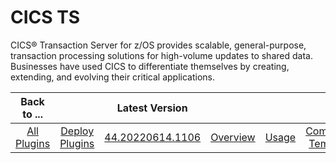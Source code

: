 # CICS TS


CICS® Transaction Server for z/OS provides scalable, general-purpose, transaction processing solutions for high-volume updates to shared data. Businesses have used CICS to differentiate themselves by creating, extending, and evolving their critical applications.

|          Back to ...          |                                |                                                      Latest Version                                                       |||||||
|:-----------------------------:|:------------------------------:|:-------------------------------------------------------------------------------------------------------------------------:| :---: | :---: | :---: | :---: | :---: | :---: |
| [All Plugins](../../index.md) | [Deploy Plugins](../README.md) | [44.20220614.1106](https://raw.githubusercontent.com/UrbanCode/IBM-UCD-PLUGINS/main/files/CICS/cics-44.20220614-1106.zip) |[Overview](overview.md)|[Usage](usage.md)|[Component Templates](component_templates.md)|[Steps](steps.md)|[Troubleshooting](troubleshooting.md)|[Downloads](downloads.md)|
